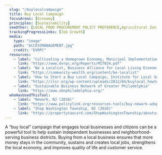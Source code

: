 ```yaml
---
  slug: "/buylocalcampaign"
  title: Buy Local Campaign
  focusAreas: [Economy]
  principles: [Sustainability]
  seeOther: [LOCAL FOOD PROCUREMENT POLICY PREFERENCE,Agricultural Zoning,Minority and Women-owned Business Enterprises]
  trackingProgressLinks: [Job Growth]
  media: 
    type: "image"
    path: "ACCESSMANAGEMENT.jpg"
    credit: "DVRPC"
  resources: 
    - label: "Cultivating a Homegrown Economy, Municipal Implementation Tool #34, DVRPC"
      link: "https://www.dvrpc.org/Reports/MIT034.pdf"
    - label: "Be a Localist, Business Alliance for Local Living Economies"
      link: "https://community-wealth.org/content/be-localist"
    - label: "How to Start a Buy Local Campaign, Institute for Local Self-Reliance"
      link: "https://ilsr.org/wp-content/uploads/2012/04/buylocal_howto4.pdf"
    - label: "Sustainable Business Network of Greater Philadelphia"
      link: "https://www.sbnphiladelphia.org/"
  whoHasUsedThisTool: 
    - label: "Newark, NJ (2018)"
      link: "https://www.policylink.org/resources-tools/buy-newark-adopting-a-comprehensive-buy-local-strategy-for-the-city-of-newark"
    - label: "Shop Washington Township, NJ (2010)"
      link: "https://propertytaxcard.com/ShopWashingtonTownship/aboutus"
---
```


A “buy local” campaign that engages local businesses and citizens can be a powerful tool to help sustain independent businesses and neighborhood-serving business districts. Buying from a local business ensures that more money stays in the community, sustains and creates local jobs, strengthens the local economy, and improves quality of life and customer service.
